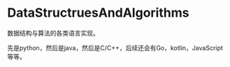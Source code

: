 # DataStructruesAndAlgorithms
数据结构与算法的各类语言实现。

先是python，然后是java，然后是C/C++，后续还会有Go，kotlin，JavaScript等等。

